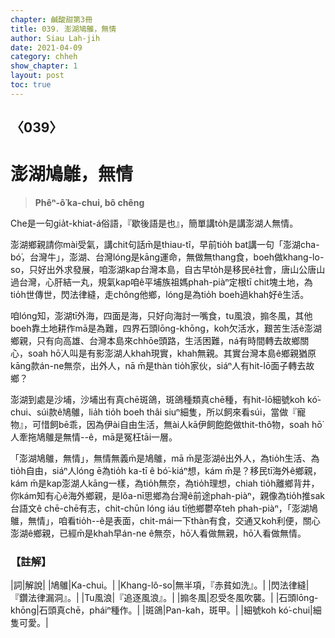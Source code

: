 ```yaml
---
chapter: 鹹酸甜第3冊
title: 039. 澎湖鳩鵻，無情
author: Siau Lah-jih
date: 2021-04-09
category: chheh
show_chapter: 1
layout: post
toc: true
---
```


## 〈039〉
# 澎湖鳩鵻，無情
> **Phêⁿ-ô͘ ka-chui, bô chêng**
 
Che是一句gia̍t-khiat-á俗語，『歇後語是也』，簡單講to̍h是講澎湖人無情。

澎湖鄉親請你mài受氣，講chit句話m̄是thiau-tî，早前tio̍h bat講一句「澎湖cha-bó͘，台灣牛」，澎湖、台灣lóng是kāng運命，無做無thang食，boeh做khang-lo-so，只好出外求發展，咱澎湖kap台灣本島，自古早to̍h是移民ê社會，唐山公唐山過台灣，心肝結一丸，規氣kap咱ê平埔族祖媽phah-piàⁿ定根tī chit塊土地，為tio̍h世傳世，閃法律縫，走chông他鄉，lóng是為tio̍h boeh過khah好ê生活。

咱lóng知，澎湖tī外海，四面是海，只好向海討一嘴食，tu風浪，搧冬風，其他boeh靠土地耕作mā是為難，四界石頭lōng-khōng，koh欠活水，艱苦生活ê澎湖鄉親，只有向高雄、台灣本島來chhōe頭路，生活困難，ná有時間轉去故鄉關心，soah hō͘人叫是有影澎湖人khah現實，khah無親。其實台灣本島ê鄉親猶原kāng款án-ne無奈，出外人，nā m̄是thàn tio̍h家伙，siáⁿ人有hit-lō面子轉去故鄉？

澎湖到處是沙埔，沙埔出有真chē斑鴿，斑鴿種類真chē種，有hit-lō細號koh kó͘-chui、súi款ê鳩鵻，lia̍h tio̍h boeh thâi siuⁿ細隻，所以飼來看súi，當做『寵物』，可惜飼bē乖，因為伊ài自由生活，無ài人kā伊飼飽飽做thit-thô物，soah hō͘人牽拖鳩鵻是無情--ê，mā是冤枉tāi一層。

「澎湖鳩鵻，無情」，無情無義m̄是鳩鵻，mā m̄是澎湖ê出外人，為tio̍h生活、為tio̍h自由，siáⁿ人lóng ē為tio̍h ka-tī ê bó͘-kiáⁿ想，kám m̄是？移民tī海外ê鄉親，kám m̄是kap澎湖人kāng一樣，為tio̍h無奈，為tio̍h理想，chiah tio̍h離鄉背井，你kám知有心ê海外鄉親，是lŏa-nī思鄉為台灣ê前途phah-piàⁿ，親像為tio̍h推sak台語文ê chē-chē有志，chit-chūn lóng iáu tī他鄉鬱卒teh phah-piàⁿ，「澎湖鳩鵻，無情」，咱看tio̍h--ê是表面，chit-mái一下thàn有食，交通又koh利便，關心澎湖ê鄉親，已經m̄是khah早án-ne ê無奈，hō͘人看做無親，hō͘人看做無情。

 
### 【註解】

|詞|解說|
|鳩鵻|Ka-chui。|
|Khang-lô-so|無半項，『赤貧如洗』。|
|閃法律縫|『鑽法律漏洞』。|
|Tu風浪|『追逐風浪』。|
|搧冬風|忍受冬風吹襲。|
|石頭lōng-khōng|石頭真chē，pháiⁿ種作。|
|斑鴿|Pan-kah，斑甲。|
|細號koh kó͘-chui|細隻可愛。|
